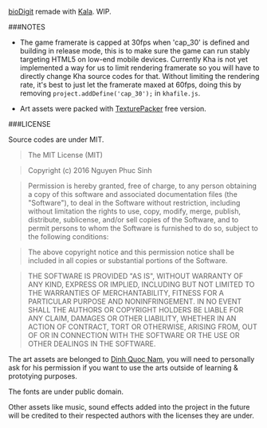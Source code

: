 
[bioDigit](https://play.google.com/store/apps/details?id=me.haza.biodigit) remade with [Kala](https://github.com/hazagames/Kala). WIP.

###NOTES

- The game framerate is capped at 30fps when 'cap_30' is defined and building in release mode, this is to make sure the game can run stably targeting HTML5 on low-end mobile devices. Currently Kha is not yet implemented a way for us to limit rendering framerate so you will have to directly change Kha source codes for that. Without limiting the rendering rate, it's best to just let the framerate maxed at 60fps, doing this by removing `project.addDefine('cap_30');` in `khafile.js`.

- Art assets were packed with [TexturePacker](https://www.codeandweb.com/texturepacker) free version.

###LICENSE

Source codes are under MIT.

>The MIT License (MIT)

>Copyright (c) 2016 Nguyen Phuc Sinh

>Permission is hereby granted, free of charge, to any person obtaining a copy
of this software and associated documentation files (the "Software"), to deal
in the Software without restriction, including without limitation the rights
to use, copy, modify, merge, publish, distribute, sublicense, and/or sell
copies of the Software, and to permit persons to whom the Software is
furnished to do so, subject to the following conditions:

>The above copyright notice and this permission notice shall be included in all
copies or substantial portions of the Software.

>THE SOFTWARE IS PROVIDED "AS IS", WITHOUT WARRANTY OF ANY KIND, EXPRESS OR
IMPLIED, INCLUDING BUT NOT LIMITED TO THE WARRANTIES OF MERCHANTABILITY,
FITNESS FOR A PARTICULAR PURPOSE AND NONINFRINGEMENT. IN NO EVENT SHALL THE
AUTHORS OR COPYRIGHT HOLDERS BE LIABLE FOR ANY CLAIM, DAMAGES OR OTHER
LIABILITY, WHETHER IN AN ACTION OF CONTRACT, TORT OR OTHERWISE, ARISING FROM,
OUT OF OR IN CONNECTION WITH THE SOFTWARE OR THE USE OR OTHER DEALINGS IN THE
SOFTWARE.

The art assets are belonged to [Dinh Quoc Nam](https://twitter.com/DINHQUOCNAM), you will need to personally ask for his permission if you want to use the arts outside of learning & prototying purposes.

The fonts are under public domain.

Other assets like music, sound effects added into the project in the future will be credited to their respected authors with the licenses they are under. 
